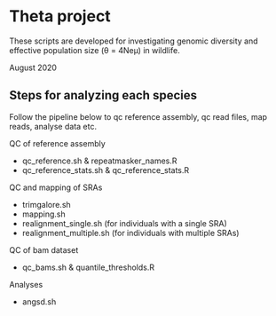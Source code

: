 # Theta project

These scripts are developed for investigating genomic diversity and effective population size (θ = 4Neμ) in wildlife.

August 2020

## Steps for analyzing each species

Follow the pipeline below to qc reference assembly, qc read files, map reads, analyse data etc.

QC of reference assembly
- qc_reference.sh & repeatmasker_names.R
- qc_reference_stats.sh & qc_reference_stats.R

QC and mapping of SRAs
- trimgalore.sh
- mapping.sh
- realignment_single.sh (for individuals with a single SRA)
- realignment_multiple.sh (for individuals with multiple SRAs)

QC of bam dataset
- qc_bams.sh & quantile_thresholds.R



Analyses
- angsd.sh



